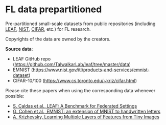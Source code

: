 # FL data prepartitioned
Pre-partitioned small-scale datasets from public repositories (including [LEAF](https://leaf.cmu.edu/), [NIST](https://www.nist.gov/itl/products-and-services/emnist-dataset), [CIFAR](https://www.cs.toronto.edu/~kriz/cifar.html), etc.) for FL research.

Copyrights of the data are owned by the creators. 

**Source data**: 
- LEAF GitHub repo (https://github.com/TalwalkarLab/leaf/tree/master/data)
- EMNIST (https://www.nist.gov/itl/products-and-services/emnist-dataset)
- CIFAR-10/100 (https://www.cs.toronto.edu/~kriz/cifar.html)

Please cite these papers when using the corresponding data whenever possible:
- [S. Caldas et al., LEAF: A Benchmark for Federated Settings](https://arxiv.org/pdf/1812.01097.pdf)
- [G. Cohen et al., EMNIST: an extension of MNIST to handwritten letters](https://arxiv.org/abs/1702.05373v1)
- [A. Krizhevsky, Learning Multiple Layers of Features from Tiny Images](https://www.cs.toronto.edu/~kriz/learning-features-2009-TR.pdf) 